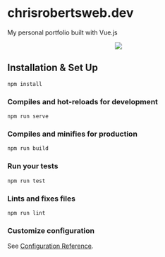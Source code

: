 # chrisrobertsweb.dev

My personal portfolio built with Vue.js

<p align="center">
  <img src="https://chrisrobertsweb.dev/github/crweb.jpg">
</p>

## Installation & Set Up
```
npm install
```

### Compiles and hot-reloads for development
```
npm run serve
```

### Compiles and minifies for production
```
npm run build
```

### Run your tests
```
npm run test
```

### Lints and fixes files
```
npm run lint
```

### Customize configuration
See [Configuration Reference](https://cli.vuejs.org/config/).
